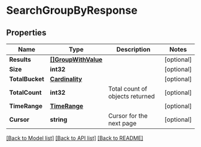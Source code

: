 # SearchGroupByResponse

## Properties

Name | Type | Description | Notes
------------ | ------------- | ------------- | -------------
**Results** | [**[]GroupWithValue**](GroupWithValue.md) |  | [optional] 
**Size** | **int32** |  | [optional] 
**TotalBucket** | [**Cardinality**](Cardinality.md) |  | [optional] 
**TotalCount** | **int32** | Total count of objects returned | [optional] 
**TimeRange** | [**TimeRange**](TimeRange.md) |  | [optional] 
**Cursor** | **string** | Cursor for the next page | [optional] 

[[Back to Model list]](../README.md#documentation-for-models) [[Back to API list]](../README.md#documentation-for-api-endpoints) [[Back to README]](../README.md)


